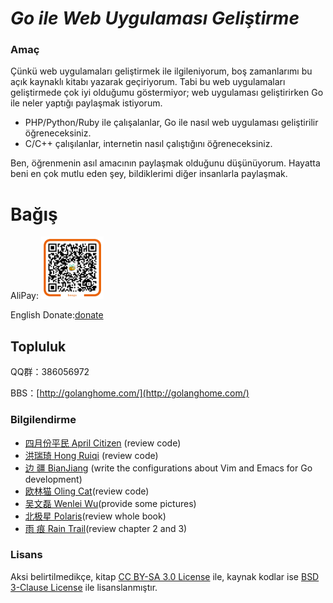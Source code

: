 ***Go ile Web Uygulaması Geliştirme***
======================================

### Amaç

Çünkü web uygulamaları geliştirmek ile ilgileniyorum, boş zamanlarımı bu açık kaynaklı kitabı yazarak geçiriyorum. Tabi bu web uygulamaları geliştirmede çok iyi olduğumu göstermiyor; web uygulaması geliştirirken Go ile neler yaptığı paylaşmak istiyorum.

- PHP/Python/Ruby ile çalışalanlar, Go ile nasıl web uygulaması geliştirilir öğreneceksiniz.
- C/C++ çalışılanlar, internetin nasıl çalıştığını öğreneceksiniz.

Ben, öğrenmenin asıl amacının paylaşmak olduğunu düşünüyorum. Hayatta beni en çok mutlu eden şey, bildiklerimi  diğer insanlarla paylaşmak.

# Bağış

AliPay: <img src="../zh/images/alipay.png" alt="alipay" width="100" height="100">

English Donate:[donate](http://beego.me/donate)

## Topluluk
QQ群：386056972

BBS：[http://golanghome.com/](http://golanghome.com/)

### Bilgilendirme

 - [四月份平民 April Citizen](https://plus.google.com/110445767383269817959) (review code)
 - [洪瑞琦 Hong Ruiqi](https://github.com/hongruiqi) (review code)
 - [边  疆 BianJiang](https://github.com/border) (write the configurations about Vim and Emacs for Go development)
 - [欧林猫 Oling Cat](https://github.com/OlingCat)(review code)
 - [吴文磊 Wenlei Wu](mailto:spadesacn@gmail.com)(provide some pictures)
 - [北极星 Polaris](https://github.com/polaris1119)(review whole book)
 - [雨  痕 Rain Trail](https://github.com/qyuhen)(review chapter 2 and 3)

### Lisans

Aksi belirtilmedikçe, kitap [CC BY-SA 3.0 License](http://creativecommons.org/licenses/by-sa/3.0/) ile,
kaynak kodlar ise  [BSD 3-Clause License](<https://github.com/astaxie/build-web-application-with-golang/blob/master/LICENSE.md>) ile lisanslanmıştır.
